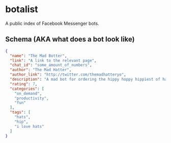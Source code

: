 # botalist

A public index of Facebook Messenger bots.

## Schema (AKA what does a bot look like)

```json
{
  "name": "The Mad Botter",
  "link": "A link to the relevant page",
  "chat_id": "some_amount_of_numbers",
  "author": "The Mad Hatter",
  "author_link": "http://twitter.com/themadhatteryo",
  "description": "A mad bot for ordering the hippy hoppy hippiest of hats.",
  "rating": 7,
  "categories": [
    "on_demand",
    "productivity",
    "fun"
  ],
  "tags": [
    "hats",
    "hip",
    "i love hats"
  ]
}
```

